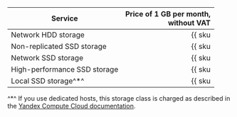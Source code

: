 | Service | Price of 1 GB per month,<br>without VAT |
|--------------------------------|-----------------------------------------------------------------------:|
| Network HDD storage | {{ sku|USD|mdb.cluster.network-hdd.kafka|month|string }} |
| Non-replicated SSD storage | {{ sku|USD|mdb.cluster.network-ssd-nonreplicated.kafka|month|string }} |
| Network SSD storage | {{ sku|USD|mdb.cluster.network-nvme.kafka|month|string }} |
| High-performance SSD storage | {{ sku|USD|mdb.cluster.network-ssd-io-m3.kafka|month|string }} |
| Local SSD storage^*^ | {{ sku|USD|mdb.cluster.local-nvme.kafka|month|string }} |

^*^ If you use dedicated hosts, this storage class is charged as described in the [Yandex Compute Cloud documentation](../../compute/pricing.md#prices).